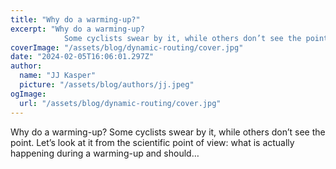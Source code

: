 ```yaml
---
title: "Why do a warming-up?"
excerpt: "Why do a warming-up?
            Some cyclists swear by it, while others don’t see the point. Let’s look at it from the scientific point of view: what is actually happening during a warming-up and sho"
coverImage: "/assets/blog/dynamic-routing/cover.jpg"
date: "2024-02-05T16:06:01.297Z"
author:
  name: "JJ Kasper"
  picture: "/assets/blog/authors/jj.jpeg"
ogImage:
  url: "/assets/blog/dynamic-routing/cover.jpg"
---
```


Why do a warming-up?
            Some cyclists swear by it, while others don’t see the point. Let’s look at it from the scientific point of view: what is actually happening during a warming-up and should…